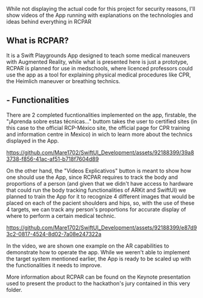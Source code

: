 
While not displaying the actual code for this project for security reasons, I'll show videos of the App running with explanations on the technologies and ideas behind everything in RCPAR

## What is RCPAR?
It is a Swift Playgrounds App designed to teach some medical maneuvers with Augmented Reality, while what is presented here is just a prototype, RCPAR is planned for use in medschools, where licenced professors could use the app as a tool for explaining physical medical procedures like CPR, the Heimlich maneuver or breathing technics.

## - Functionalities
There are 2 completed fucntionalities implemented on the app, firstable, the "¡Aprenda sobre estas técnicas..." buttom takes the user to certified sites (in this case to the official RCP-México site, the official page for CPR training and information centre in Mexico) in wich to learn more about the technics displayed in the App.

https://github.com/Mare1702/SwiftUI_Development/assets/92188399/39a83738-f856-41ac-af51-b718f7604d89

On the other hand, the "Videos Explicativos" button is meant to show how one should use the App, since RCPAR requires to track the body and proportions of a person (and given that we didn't have access to hardware that could run the body tracking functionalities of ARKit and SwiftUI) we planned to train the App for it to recognize 4 different images that would be placed on each of the pacient shoulders and hips, so, with the use of these 4 targets, we can track any person's proportions for accurate display of where to perform a certain medical technic.

https://github.com/Mare1702/SwiftUI_Development/assets/92188399/e87d93c2-0817-4524-8d02-7a08e247322a

In the video, we are shown one example on the AR capabilities to demonstrate how to operate the app. While we weren't able to implement the target system mentioned earlier, the App is ready to be scaled up with the functionalities it needs to improve.

More information about RCPAR can be found on the Keynote presentation used to present the product to the hackathon's jury contained in this very folder.  

